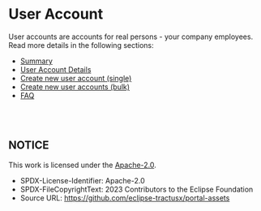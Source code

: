 # User Account

User accounts are accounts for real persons - your company employees.
Read more details in the following sections:

- [Summary](./01.%20Summary.md)
- [User Account Details](./02.%20User%20Account.md)
- [Create new user account (single)](<./03.%20Create%20new%20user%20account%20(single).md>)
- [Create new user accounts (bulk)](<./04.%20Create%20new%20user%20account%20(bulk).md>)
- [FAQ](./05.%20FAQ.md)

<br>
<br>

## NOTICE

This work is licensed under the [Apache-2.0](https://www.apache.org/licenses/LICENSE-2.0).

- SPDX-License-Identifier: Apache-2.0
- SPDX-FileCopyrightText: 2023 Contributors to the Eclipse Foundation
- Source URL: https://github.com/eclipse-tractusx/portal-assets
